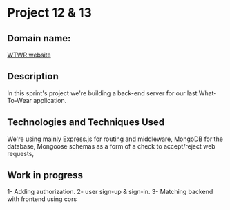 # Project 12 & 13

## Domain name:

[WTWR website](https://wtwrweb.mooo.com)

## Description

In this sprint's project we're building a back-end server for our last What-To-Wear application.

## Technologies and Techniques Used

We're using mainly Express.js for routing and middleware, MongoDB for the database, Mongoose schemas as a form of a check to accept/reject web requests,

## Work in progress

1- Adding authorization.
2- user sign-up & sign-in.
3- Matching backend with frontend using cors
